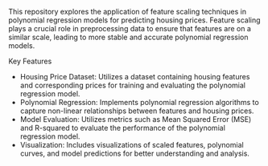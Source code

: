This repository explores the application of feature scaling techniques in polynomial regression models for predicting housing prices. Feature scaling plays a crucial role in preprocessing data to ensure that features are on a similar scale, leading to more stable and accurate polynomial regression models.

Key Features
- Housing Price Dataset: Utilizes a dataset containing housing features and corresponding prices for training and evaluating the polynomial regression model.
- Polynomial Regression: Implements polynomial regression algorithms to capture non-linear relationships between features and housing prices.
- Model Evaluation: Utilizes metrics such as Mean Squared Error (MSE) and R-squared to evaluate the performance of the polynomial regression model.
- Visualization: Includes visualizations of scaled features, polynomial curves, and model predictions for better understanding and analysis.
